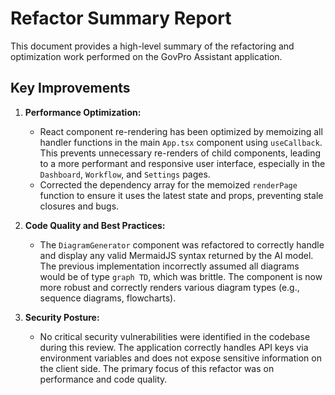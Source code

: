 # Refactor Summary Report

This document provides a high-level summary of the refactoring and optimization work performed on the GovPro Assistant application.

## Key Improvements

1.  **Performance Optimization:**
    *   React component re-rendering has been optimized by memoizing all handler functions in the main `App.tsx` component using `useCallback`. This prevents unnecessary re-renders of child components, leading to a more performant and responsive user interface, especially in the `Dashboard`, `Workflow`, and `Settings` pages.
    *   Corrected the dependency array for the memoized `renderPage` function to ensure it uses the latest state and props, preventing stale closures and bugs.

2.  **Code Quality and Best Practices:**
    *   The `DiagramGenerator` component was refactored to correctly handle and display any valid MermaidJS syntax returned by the AI model. The previous implementation incorrectly assumed all diagrams would be of type `graph TD`, which was brittle. The component is now more robust and correctly renders various diagram types (e.g., sequence diagrams, flowcharts).

3.  **Security Posture:**
    *   No critical security vulnerabilities were identified in the codebase during this review. The application correctly handles API keys via environment variables and does not expose sensitive information on the client side. The primary focus of this refactor was on performance and code quality.
